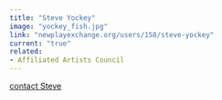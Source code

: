 ```yaml
---
title: "Steve Yockey"
image: "yockey_fish.jpg"
link: "newplayexchange.org/users/158/steve-yockey"
current: "true"
related:
- Affiliated Artists Council
---
```


<a href="mailto:steveyockey76@gmail.com" rel="nofollow">contact Steve</a>
